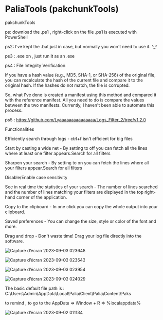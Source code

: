 # PaliaTools (pakchunkTools)
pakchunkTools

ps: download the .ps1 , right-click on the file .ps1 is executed with PowerShell

ps2: I've kept the .bat just in case, but normally you won't need to use it.  ^_^

ps3 : .exe on ,  just run it as an .exe

ps4 : File Integrity Verification:

If you have a hash value (e.g., MD5, SHA-1, or SHA-256) of the original file, you can recalculate the hash of the current file and compare it to the original hash. If the hashes do not match, the file is corrupted.

So, what I've done is created a manifest using this method and compared it with the reference manifest. All you need to do is compare the values between the two manifests. Currently, I haven't been able to automate this process.

ps5 : https://github.com/Lyaaaaaaaaaaaaaaa/Logs_Filter_2/tree/v1.2.0 

Functionalities

Efficiently search through logs - ctrl+f isn't efficient for big files

Start by casting a wide net - By setting to off you can fetch all the lines where at least one filter appears.Search for all filters

Sharpen your search - By setting to on you can fetch the lines where all your filters appear.Search for all filters

Disable/Enable case sensitivity

See in real time the statistics of your search - The number of lines searched and the number of lines matching your filters are displayed in the top right-hand corner of the application.

Copy to the clipboard - In one click you can copy the whole output into your clipboard.

Saved preferences - You can change the size, style or color of the font and more.

Drag and drop - Don't waste time! Drag your log file directly into the software.



![Capture d’écran 2023-09-03 023648](https://github.com/Popolia/PaliaTools-pakchunk-/assets/69745473/dee4372f-8093-45ff-a492-6b2dc7c8de24)

![Capture d’écran 2023-09-03 023543](https://github.com/Popolia/PaliaTools-pakchunk-/assets/69745473/520c0313-7f54-402f-a246-fbeda5a4c1ba)

![Capture d’écran 2023-09-03 023954](https://github.com/Popolia/PaliaTools-pakchunk-/assets/69745473/4992a1f5-05a2-4c8f-826f-7ff006e1b003)

![Capture d’écran 2023-09-03 024029](https://github.com/Popolia/PaliaTools-pakchunk-/assets/69745473/ce89d1d5-f168-47be-a4e5-81417fdacfe5)

The basic default file path is : C:\Users\Admin\AppData\Local\Palia\Client\Palia\Content\Paks

to remind  , to go to the AppData => Window + R => %localappdata%

![Capture d’écran 2023-09-02 011134](https://github.com/Popolia/PaliaTools-pakchunk-/assets/69745473/7939ed09-074a-4afc-8553-dbc8bb19478a)
